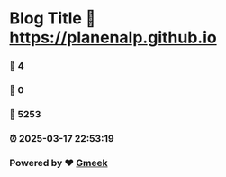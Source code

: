 # Blog Title :link: https://planenalp.github.io 
### :page_facing_up: [4](https://planenalp.github.io/tag.html) 
### :speech_balloon: 0 
### :hibiscus: 5253 
### :alarm_clock: 2025-03-17 22:53:19 
### Powered by :heart: [Gmeek](https://github.com/Meekdai/Gmeek)
